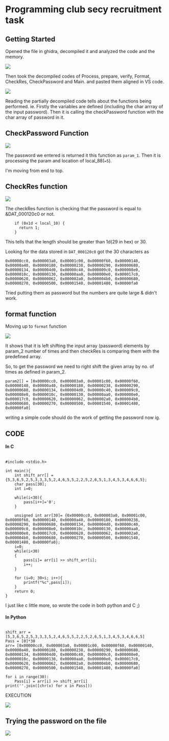 # Programming club secy recruitment task

## Getting Started

Opened the file in ghidra, decompiled it and analyzed the code and the memory. 

![](https://github.com/Akhilstaar/Pclub_Secy_Tasks/blob/main/Task-2_Rev-Bin/images/Screenshot%20from%202022-08-14%2020-27-24.png?raw=true)

Then took the decompiled codes of Process, prepare, verify, Format, CheckRes, CheckPassword and Main.
and pasted them aligned in VS code.

![](https://github.com/Akhilstaar/Pclub_Secy_Tasks/blob/main/Task-2_Rev-Bin/images/Screenshot%20from%202022-08-14%2020-36-58.png?raw=true)

Reading the partially decompiled code tells about the functions being performed. ie. Firstly the variables are defined (including the char arrray of the input password). Then it is calling the checkPassword function with the char array of password in it.

## CheckPassword   Function

![](https://github.com/Akhilstaar/Pclub_Secy_Tasks/blob/main/Task-2_Rev-Bin/images/Screenshot%20from%202022-08-14%2020-39-17.png?raw=true)

The password we entered is returned it this function as `param_1`. Then it is processing the param and location of local_88(`=5`).

I'm moving from end to top.

## CheckRes function

![](https://github.com/Akhilstaar/Pclub_Secy_Tasks/blob/main/Task-2_Rev-Bin/images/Screenshot%20from%202022-08-14%2020-40-45.png?raw=true)

The checkRes function is checking  that the password is equal to &DAT_000120c0 or not.

```c:
    if (0x1d < local_10) {
      return 1;
    }
```

This tells that the length should be greater than 1d(29 in hex) or 30.

Looking for the data stored in `DAT_000120c0` got the 30 characters as

```c:
0x00000cc0, 0x000003a0, 0x00001c00, 0x00000f60, 0x00000140, 0x00000a40, 0x00000180, 0x00000238, 0x00000290, 0x00000680, 0x00000134, 0x000004d0, 0x00000c40, 0x000009c0, 0x000008e0, 0x0000010c, 0x00000130, 0x00000aa0, 0x000000e0, 0x000017c0, 0x00000620, 0x00000062, 0x000002a0, 0x000004b0, 0x00000680, 0x00000270, 0x00000500, 0x00001540, 0x00001480, 0x00000fa0
```

Tried putting them as password but the numbers are quite large & didn't work.

## format function

Moving up to `format` function

![](https://github.com/Akhilstaar/Pclub_Secy_Tasks/blob/main/Task-2_Rev-Bin/images/Screenshot%20from%202022-08-14%2020-42-40.png?raw=true)

It shows that it is left shifting the input array (password) elements by param_2 number of times and then checkRes is comparing them with the predefined array.

So, to get the password we need to right shift the given array by no. of times as defined in param_2.

```c:
param2[] = [0x00000cc0, 0x000003a0, 0x00001c00, 0x00000f60, 0x00000140, 0x00000a40, 0x00000180, 0x00000238, 0x00000290, 0x00000680, 0x00000134, 0x000004d0, 0x00000c40, 0x000009c0, 0x000008e0, 0x0000010c, 0x00000130, 0x00000aa0, 0x000000e0, 0x000017c0, 0x00000620, 0x00000062, 0x000002a0, 0x000004b0, 0x00000680, 0x00000270, 0x00000500, 0x00001540, 0x00001480, 0x00000fa0]
```

writing a simple code should do the work of getting the password now ig.

## CODE

#### In C



```c:

#include <stdio.h>

int main(){
    int shift_arr[] = {5,3,6,5,2,5,3,3,3,5,2,4,6,5,5,2,2,5,2,6,5,1,3,4,5,3,4,6,6,5};
    char pass[30];
    int i=0;
    
    while(i<30){
        pass[i++]='0';
    }
    
    unsigned int arr[30]= {0x00000cc0, 0x000003a0, 0x00001c00, 0x00000f60, 0x00000140, 0x00000a40, 0x00000180, 0x00000238, 0x00000290, 0x00000680, 0x00000134, 0x000004d0, 0x00000c40, 0x000009c0, 0x000008e0, 0x0000010c, 0x00000130, 0x00000aa0, 0x000000e0, 0x000017c0, 0x00000620, 0x00000062, 0x000002a0, 0x000004b0, 0x00000680, 0x00000270, 0x00000500, 0x00001540, 0x00001480, 0x00000fa0};
    i=0;
    while(i<30)
    {
        pass[i]= arr[i] >> shift_arr[i];
        i++;
    }
    
    for (i=0; 30>i; i++){
        printf("%c",pass[i]);
    }
    return 0;
}

```

I just like c little more, so wrote the code in both python and C ;)

#### In Python



```python:

shift_arr = [5,3,6,5,2,5,3,3,3,5,2,4,6,5,5,2,2,5,2,6,5,1,3,4,5,3,4,6,6,5]
Pass = [0]*30
arr= [0x00000cc0, 0x000003a0, 0x00001c00, 0x00000f60, 0x00000140, 0x00000a40, 0x00000180, 0x00000238, 0x00000290, 0x00000680, 0x00000134, 0x000004d0, 0x00000c40, 0x000009c0, 0x000008e0, 0x0000010c, 0x00000130, 0x00000aa0, 0x000000e0, 0x000017c0, 0x00000620, 0x00000062, 0x000002a0, 0x000004b0, 0x00000680, 0x00000270, 0x00000500, 0x00001540, 0x00001480, 0x00000fa0]

for i in range(30):
    Pass[i] = arr[i] >> shift_arr[i]
print(''.join([chr(x) for x in Pass]))

```

EXECUTION

![](https://github.com/Akhilstaar/Pclub_Secy_Tasks/blob/main/Task-2_Rev-Bin/images/Screenshot%20from%202022-08-14%2020-44-56.png?raw=true)

## Trying the password on the file 

![](https://github.com/Akhilstaar/Pclub_Secy_Tasks/blob/main/Task-2_Rev-Bin/images/Screenshot%20from%202022-08-14%2014-53-10.png)
